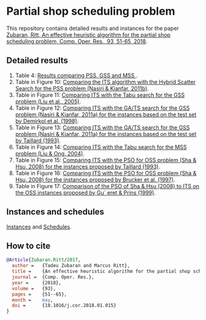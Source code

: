 # Partial shop scheduling problem

This repository contains detailed results and instances for the paper [Zubaran, Ritt, An effective heuristic algorithm for the partial shop scheduling problem, Comp. Oper. Res., 93, 51-65, 2018](https://doi.org/10.1016/j.cor.2018.01.015).

## Detailed results

1. Table 4: [Results comparing PSS, GSS and MSS ](tables/Table4.dat).
2. Table in Figure 10: [Comparing the ITS algorithm with the Hybrid Scatter Search for the PSS problem (Nasiri & Kianfar, 2011b)](tables/TableFig10_pss.dat).
3. Table in Figure 11: [Comparing ITS with the Tabu search for the GSS problem (Liu et al., 2005)](tables/TableFig11_gss.dat).
4. Table in Figure 12: [Comparing ITS with the GA/TS search for the GSS problem (Nasiri & Kianfar, 2011a) for the instances based on the test set by Demirkol et al. (1998)](tables/TableFig12_gss.dat).
5. Table in Figure 13: [Comparing ITS with the GA/TS search for the GSS problem (Nasiri & Kianfar, 2011a) for the instances based on the test set by Taillard (1993)](tables/TableFig13_gss.dat).
6. Table in Figure 14: [Comparing ITS with the Tabu search for the MSS problem (Liu & Ong, 2004)](tables/TableFig14_mss.dat).
7. Table in Figure 15: [Comparing ITS with the PSO for OSS problem (Sha & Hsu, 2008) for the instances proposed by Taillard (1993)](tables/TableFig15_oss.dat).
8. Table in Figure 16: [Comparing ITS with the PSO for OSS problem (Sha & Hsu, 2008) for the instances proposed by Brucker et al. (1997)](tables/TableFig16_oss.dat).
9. Table in Figure 17: [Comparison of the PSO of Sha & Hsu (2008) to ITS on the OSS instances proposed by Gu´ eret & Prins (1999)](tables/Table17_oss.dat).

## Instances and schedules

[Instances](instances/Instances.tar.gz) and [Schedules](instances/Schedules.tar.gz).

## How to cite

```bibtex
@Article{Zubaran.Ritt/2017,
  author = 	 {Tadeu Zubaran and Marcus Ritt},
  title = 	 {An effective heuristic algorithm for the partial shop scheduling problem},
  journal =	 {Comp. Oper. Res.},
  year = 	 {2018},
  volume =	 {93},
  pages =	 {51--65},
  month =	 may,
  doi = 	 {10.1016/j.cor.2018.01.015}
}
```
